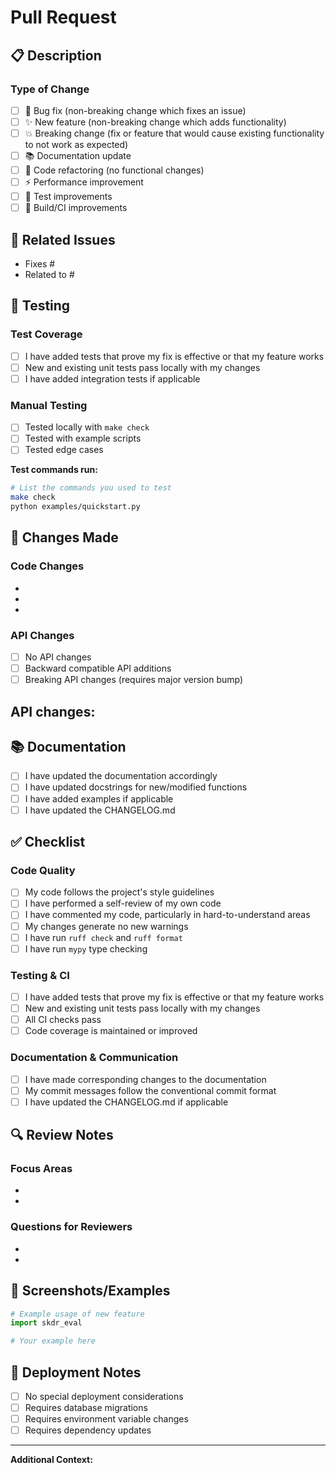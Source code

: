 # Pull Request

## 📋 Description

<!-- Provide a clear and concise description of what this PR does -->

### Type of Change
<!-- Mark the relevant option with an "x" -->
- [ ] 🐛 Bug fix (non-breaking change which fixes an issue)
- [ ] ✨ New feature (non-breaking change which adds functionality)
- [ ] 💥 Breaking change (fix or feature that would cause existing functionality to not work as expected)
- [ ] 📚 Documentation update
- [ ] 🧹 Code refactoring (no functional changes)
- [ ] ⚡ Performance improvement
- [ ] 🧪 Test improvements
- [ ] 🔧 Build/CI improvements

## 🔗 Related Issues

<!-- Link to related issues using "Fixes #123" or "Closes #123" -->
- Fixes #
- Related to #

## 🧪 Testing

### Test Coverage
- [ ] I have added tests that prove my fix is effective or that my feature works
- [ ] New and existing unit tests pass locally with my changes
- [ ] I have added integration tests if applicable

### Manual Testing
<!-- Describe how you tested your changes -->
- [ ] Tested locally with `make check`
- [ ] Tested with example scripts
- [ ] Tested edge cases

**Test commands run:**
```bash
# List the commands you used to test
make check
python examples/quickstart.py
```

## 📝 Changes Made

### Code Changes
<!-- List the main changes made -->
-
-
-

### API Changes
<!-- If applicable, describe any API changes -->
- [ ] No API changes
- [ ] Backward compatible API additions
- [ ] Breaking API changes (requires major version bump)

**API changes:**
-

## 📚 Documentation

- [ ] I have updated the documentation accordingly
- [ ] I have updated docstrings for new/modified functions
- [ ] I have added examples if applicable
- [ ] I have updated the CHANGELOG.md

## ✅ Checklist

### Code Quality
- [ ] My code follows the project's style guidelines
- [ ] I have performed a self-review of my own code
- [ ] I have commented my code, particularly in hard-to-understand areas
- [ ] My changes generate no new warnings
- [ ] I have run `ruff check` and `ruff format`
- [ ] I have run `mypy` type checking

### Testing & CI
- [ ] I have added tests that prove my fix is effective or that my feature works
- [ ] New and existing unit tests pass locally with my changes
- [ ] All CI checks pass
- [ ] Code coverage is maintained or improved

### Documentation & Communication
- [ ] I have made corresponding changes to the documentation
- [ ] My commit messages follow the conventional commit format
- [ ] I have updated the CHANGELOG.md if applicable

## 🔍 Review Notes

<!-- Any specific areas you'd like reviewers to focus on -->

### Focus Areas
-
-

### Questions for Reviewers
-
-

## 📸 Screenshots/Examples

<!-- If applicable, add screenshots or example outputs -->

```python
# Example usage of new feature
import skdr_eval

# Your example here
```

## 🚀 Deployment Notes

<!-- Any special considerations for deployment -->
- [ ] No special deployment considerations
- [ ] Requires database migrations
- [ ] Requires environment variable changes
- [ ] Requires dependency updates

---

**Additional Context:**
<!-- Add any other context about the pull request here -->
